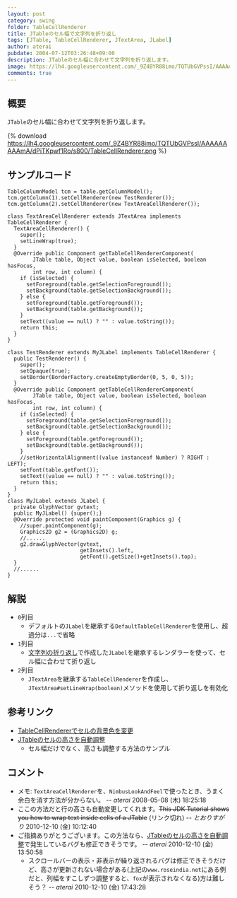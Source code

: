 ```yaml
---
layout: post
category: swing
folder: TableCellRenderer
title: JTableのセル幅で文字列を折り返し
tags: [JTable, TableCellRenderer, JTextArea, JLabel]
author: aterai
pubdate: 2004-07-12T03:26:48+09:00
description: JTableのセル幅に合わせて文字列を折り返します。
image: https://lh4.googleusercontent.com/_9Z4BYR88imo/TQTUbGVPssI/AAAAAAAAAmA/dPiTKpwf1Ro/s800/TableCellRenderer.png
comments: true
---
```

## 概要
`JTable`のセル幅に合わせて文字列を折り返します。

{% download https://lh4.googleusercontent.com/_9Z4BYR88imo/TQTUbGVPssI/AAAAAAAAAmA/dPiTKpwf1Ro/s800/TableCellRenderer.png %}

## サンプルコード
<pre class="prettyprint"><code>TableColumnModel tcm = table.getColumnModel();
tcm.getColumn(1).setCellRenderer(new TestRenderer());
tcm.getColumn(2).setCellRenderer(new TextAreaCellRenderer());
</code></pre>
<pre class="prettyprint"><code>class TextAreaCellRenderer extends JTextArea implements TableCellRenderer {
  TextAreaCellRenderer() {
    super();
    setLineWrap(true);
  }
  @Override public Component getTableCellRendererComponent(
        JTable table, Object value, boolean isSelected, boolean hasFocus,
        int row, int column) {
    if (isSelected) {
      setForeground(table.getSelectionForeground());
      setBackground(table.getSelectionBackground());
    } else {
      setForeground(table.getForeground());
      setBackground(table.getBackground());
    }
    setText((value == null) ? "" : value.toString());
    return this;
  }
}
</code></pre>
<pre class="prettyprint"><code>class TestRenderer extends MyJLabel implements TableCellRenderer {
  public TestRenderer() {
    super();
    setOpaque(true);
    setBorder(BorderFactory.createEmptyBorder(0, 5, 0, 5));
  }
  @Override public Component getTableCellRendererComponent(
        JTable table, Object value, boolean isSelected, boolean hasFocus,
        int row, int column) {
    if (isSelected) {
      setForeground(table.getSelectionForeground());
      setBackground(table.getSelectionBackground());
    } else {
      setForeground(table.getForeground());
      setBackground(table.getBackground());
    }
    //setHorizontalAlignment((value instanceof Number) ? RIGHT : LEFT);
    setFont(table.getFont());
    setText((value == null) ? "" : value.toString());
    return this;
  }
}
class MyJLabel extends JLabel {
  private GlyphVector gvtext;
  public MyJLabel() {super();}
  @Override protected void paintComponent(Graphics g) {
    //super.paintComponent(g);
    Graphics2D g2 = (Graphics2D) g;
    //......
    g2.drawGlyphVector(gvtext,
                       getInsets().left,
                       getFont().getSize()+getInsets().top);
  }
  //......
}
</code></pre>

## 解説
- `0`列目
    - デフォルトの`JLabel`を継承する`DefaultTableCellRenderer`を使用し、超過分は`...`で省略
- `1`列目
    - [文字列の折り返し](http://ateraimemo.com/Swing/GlyphVector.html)で作成した`JLabel`を継承するレンダラーを使って、セル幅に合わせて折り返し
- `2`列目
    - `JTextArea`を継承する`TableCellRenderer`を作成し、`JTextArea#setLineWrap(boolean)`メソッドを使用して折り返しを有効化

<!-- dummy comment line for breaking list -->

## 参考リンク
- [TableCellRendererでセルの背景色を変更](http://ateraimemo.com/Swing/StripeTable.html)
- [JTableのセルの高さを自動調整](http://ateraimemo.com/Swing/AutoWrapTableCell.html)
    - セル幅だけでなく、高さも調整する方法のサンプル

<!-- dummy comment line for breaking list -->

## コメント
- メモ: `TextAreaCellRenderer`を、`NimbusLookAndFeel`で使ったとき、うまく余白を消す方法が分からない。 -- *aterai* 2008-05-08 (木) 18:25:18
- ここの方法だと行の高さも自動変更してくれます。~~This JDK Tutorial shows you how to wrap text inside cells of a JTable~~ (リンク切れ) -- *とおりすがり* 2010-12-10 (金) 10:12:40
- ご指摘ありがとうございます。この方法なら、[JTableのセルの高さを自動調整](http://ateraimemo.com/Swing/AutoWrapTableCell.html)で発生しているバグも修正できそうです。 -- *aterai* 2010-12-10 (金) 13:50:58
    - スクロールバーの表示・非表示が繰り返されるバグは修正できそうだけど、高さが更新されない場合がある(上記の`www.roseindia.net`にある例だと、列幅をすこしずつ調整すると、`fox`が表示されなくなる)方は難しそう？ -- *aterai* 2010-12-10 (金) 17:43:28

<!-- dummy comment line for breaking list -->
